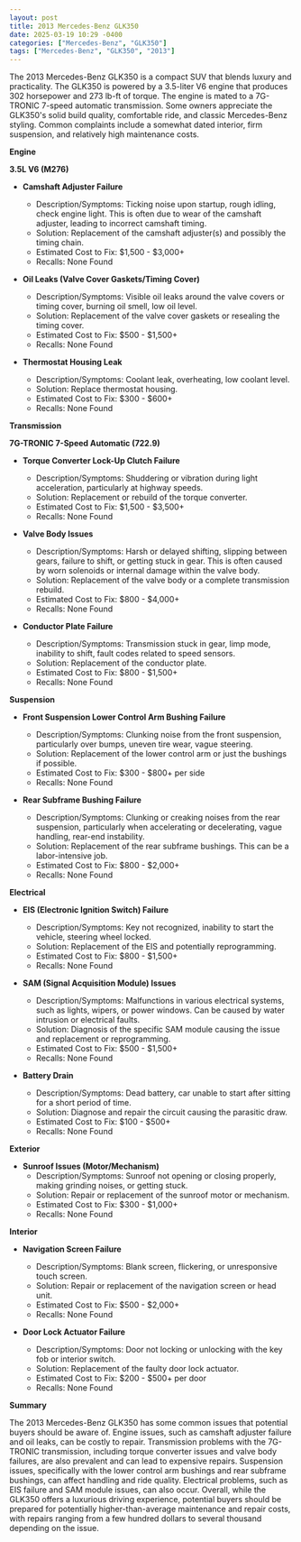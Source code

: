 ```yaml
---
layout: post
title: 2013 Mercedes-Benz GLK350
date: 2025-03-19 10:29 -0400
categories: ["Mercedes-Benz", "GLK350"]
tags: ["Mercedes-Benz", "GLK350", "2013"]
---
```

The 2013 Mercedes-Benz GLK350 is a compact SUV that blends luxury and practicality. The GLK350 is powered by a 3.5-liter V6 engine that produces 302 horsepower and 273 lb-ft of torque. The engine is mated to a 7G-TRONIC 7-speed automatic transmission. Some owners appreciate the GLK350's solid build quality, comfortable ride, and classic Mercedes-Benz styling. Common complaints include a somewhat dated interior, firm suspension, and relatively high maintenance costs.

**Engine**

**3.5L V6 (M276)**

*   **Camshaft Adjuster Failure**
    *   Description/Symptoms: Ticking noise upon startup, rough idling, check engine light. This is often due to wear of the camshaft adjuster, leading to incorrect camshaft timing.
    *   Solution: Replacement of the camshaft adjuster(s) and possibly the timing chain.
    *   Estimated Cost to Fix: $1,500 - $3,000+
    *   Recalls: None Found

*   **Oil Leaks (Valve Cover Gaskets/Timing Cover)**
    *   Description/Symptoms: Visible oil leaks around the valve covers or timing cover, burning oil smell, low oil level.
    *   Solution: Replacement of the valve cover gaskets or resealing the timing cover.
    *   Estimated Cost to Fix: $500 - $1,500+
    *   Recalls: None Found

*   **Thermostat Housing Leak**
    * Description/Symptoms: Coolant leak, overheating, low coolant level.
    * Solution: Replace thermostat housing.
    * Estimated Cost to Fix: $300 - $600+
    * Recalls: None Found

**Transmission**

**7G-TRONIC 7-Speed Automatic (722.9)**

*   **Torque Converter Lock-Up Clutch Failure**
    *   Description/Symptoms: Shuddering or vibration during light acceleration, particularly at highway speeds.
    *   Solution: Replacement or rebuild of the torque converter.
    *   Estimated Cost to Fix: $1,500 - $3,500+
    *   Recalls: None Found

*   **Valve Body Issues**
    *   Description/Symptoms: Harsh or delayed shifting, slipping between gears, failure to shift, or getting stuck in gear. This is often caused by worn solenoids or internal damage within the valve body.
    *   Solution: Replacement of the valve body or a complete transmission rebuild.
    *   Estimated Cost to Fix: $800 - $4,000+
    *   Recalls: None Found

* **Conductor Plate Failure**
    * Description/Symptoms: Transmission stuck in gear, limp mode, inability to shift, fault codes related to speed sensors.
    * Solution: Replacement of the conductor plate.
    * Estimated Cost to Fix: $800 - $1,500+
    * Recalls: None Found

**Suspension**

*   **Front Suspension Lower Control Arm Bushing Failure**
    *   Description/Symptoms: Clunking noise from the front suspension, particularly over bumps, uneven tire wear, vague steering.
    *   Solution: Replacement of the lower control arm or just the bushings if possible.
    *   Estimated Cost to Fix: $300 - $800+ per side
    *   Recalls: None Found

*   **Rear Subframe Bushing Failure**
    *   Description/Symptoms: Clunking or creaking noises from the rear suspension, particularly when accelerating or decelerating, vague handling, rear-end instability.
    *   Solution: Replacement of the rear subframe bushings. This can be a labor-intensive job.
    *   Estimated Cost to Fix: $800 - $2,000+
    *   Recalls: None Found

**Electrical**

*   **EIS (Electronic Ignition Switch) Failure**
    *   Description/Symptoms: Key not recognized, inability to start the vehicle, steering wheel locked.
    *   Solution: Replacement of the EIS and potentially reprogramming.
    *   Estimated Cost to Fix: $800 - $1,500+
    *   Recalls: None Found

*   **SAM (Signal Acquisition Module) Issues**
    *   Description/Symptoms: Malfunctions in various electrical systems, such as lights, wipers, or power windows. Can be caused by water intrusion or electrical faults.
    *   Solution: Diagnosis of the specific SAM module causing the issue and replacement or reprogramming.
    *   Estimated Cost to Fix: $500 - $1,500+
    *   Recalls: None Found

*   **Battery Drain**
    * Description/Symptoms: Dead battery, car unable to start after sitting for a short period of time.
    * Solution: Diagnose and repair the circuit causing the parasitic draw.
    * Estimated Cost to Fix: $100 - $500+
    * Recalls: None Found

**Exterior**

*   **Sunroof Issues (Motor/Mechanism)**
    *   Description/Symptoms: Sunroof not opening or closing properly, making grinding noises, or getting stuck.
    *   Solution: Repair or replacement of the sunroof motor or mechanism.
    *   Estimated Cost to Fix: $300 - $1,000+
    *   Recalls: None Found

**Interior**

*   **Navigation Screen Failure**
    *   Description/Symptoms: Blank screen, flickering, or unresponsive touch screen.
    *   Solution: Repair or replacement of the navigation screen or head unit.
    *   Estimated Cost to Fix: $500 - $2,000+
    *   Recalls: None Found

*   **Door Lock Actuator Failure**
    *   Description/Symptoms: Door not locking or unlocking with the key fob or interior switch.
    *   Solution: Replacement of the faulty door lock actuator.
    *   Estimated Cost to Fix: $200 - $500+ per door
    *   Recalls: None Found

**Summary**

The 2013 Mercedes-Benz GLK350 has some common issues that potential buyers should be aware of. Engine issues, such as camshaft adjuster failure and oil leaks, can be costly to repair. Transmission problems with the 7G-TRONIC transmission, including torque converter issues and valve body failures, are also prevalent and can lead to expensive repairs. Suspension issues, specifically with the lower control arm bushings and rear subframe bushings, can affect handling and ride quality. Electrical problems, such as EIS failure and SAM module issues, can also occur. Overall, while the GLK350 offers a luxurious driving experience, potential buyers should be prepared for potentially higher-than-average maintenance and repair costs, with repairs ranging from a few hundred dollars to several thousand depending on the issue.

